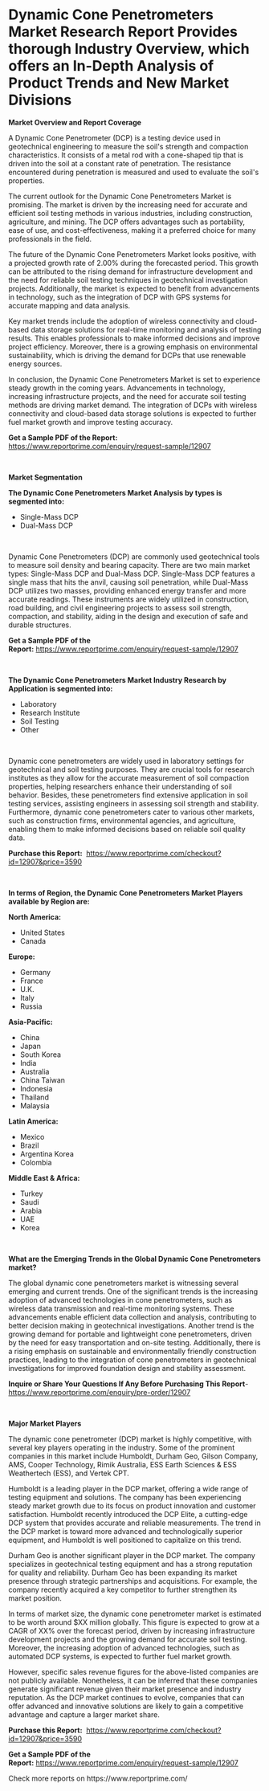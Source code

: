 <p><h1>Dynamic Cone Penetrometers Market Research Report Provides thorough Industry Overview, which offers an In-Depth Analysis of Product Trends and New Market Divisions</h1></p><p><strong>Market Overview and Report Coverage</strong></p>
<p><p>A Dynamic Cone Penetrometer (DCP) is a testing device used in geotechnical engineering to measure the soil's strength and compaction characteristics. It consists of a metal rod with a cone-shaped tip that is driven into the soil at a constant rate of penetration. The resistance encountered during penetration is measured and used to evaluate the soil's properties.</p><p>The current outlook for the Dynamic Cone Penetrometers Market is promising. The market is driven by the increasing need for accurate and efficient soil testing methods in various industries, including construction, agriculture, and mining. The DCP offers advantages such as portability, ease of use, and cost-effectiveness, making it a preferred choice for many professionals in the field.</p><p>The future of the Dynamic Cone Penetrometers Market looks positive, with a projected growth rate of 2.00% during the forecasted period. This growth can be attributed to the rising demand for infrastructure development and the need for reliable soil testing techniques in geotechnical investigation projects. Additionally, the market is expected to benefit from advancements in technology, such as the integration of DCP with GPS systems for accurate mapping and data analysis.</p><p>Key market trends include the adoption of wireless connectivity and cloud-based data storage solutions for real-time monitoring and analysis of testing results. This enables professionals to make informed decisions and improve project efficiency. Moreover, there is a growing emphasis on environmental sustainability, which is driving the demand for DCPs that use renewable energy sources.</p><p>In conclusion, the Dynamic Cone Penetrometers Market is set to experience steady growth in the coming years. Advancements in technology, increasing infrastructure projects, and the need for accurate soil testing methods are driving market demand. The integration of DCPs with wireless connectivity and cloud-based data storage solutions is expected to further fuel market growth and improve testing accuracy.</p></p>
<p><strong>Get a Sample PDF of the Report:</strong> <a href="https://www.reportprime.com/enquiry/request-sample/12907">https://www.reportprime.com/enquiry/request-sample/12907</a></p>
<p>&nbsp;</p>
<p><strong>Market Segmentation</strong></p>
<p><strong>The Dynamic Cone Penetrometers Market Analysis by types is segmented into:</strong></p>
<p><ul><li>Single-Mass DCP</li><li>Dual-Mass DCP</li></ul></p>
<p>&nbsp;</p>
<p><p>Dynamic Cone Penetrometers (DCP) are commonly used geotechnical tools to measure soil density and bearing capacity. There are two main market types: Single-Mass DCP and Dual-Mass DCP. Single-Mass DCP features a single mass that hits the anvil, causing soil penetration, while Dual-Mass DCP utilizes two masses, providing enhanced energy transfer and more accurate readings. These instruments are widely utilized in construction, road building, and civil engineering projects to assess soil strength, compaction, and stability, aiding in the design and execution of safe and durable structures.</p></p>
<p><strong>Get a Sample PDF of the Report:</strong>&nbsp;<a href="https://www.reportprime.com/enquiry/request-sample/12907">https://www.reportprime.com/enquiry/request-sample/12907</a></p>
<p>&nbsp;</p>
<p><strong>The Dynamic Cone Penetrometers Market Industry Research by Application is segmented into:</strong></p>
<p><ul><li>Laboratory</li><li>Research Institute</li><li>Soil Testing</li><li>Other</li></ul></p>
<p>&nbsp;</p>
<p><p>Dynamic cone penetrometers are widely used in laboratory settings for geotechnical and soil testing purposes. They are crucial tools for research institutes as they allow for the accurate measurement of soil compaction properties, helping researchers enhance their understanding of soil behavior. Besides, these penetrometers find extensive application in soil testing services, assisting engineers in assessing soil strength and stability. Furthermore, dynamic cone penetrometers cater to various other markets, such as construction firms, environmental agencies, and agriculture, enabling them to make informed decisions based on reliable soil quality data.</p></p>
<p><strong>Purchase this Report:</strong>&nbsp; <a href="https://www.reportprime.com/checkout?id=12907&price=3590">https://www.reportprime.com/checkout?id=12907&price=3590</a></p>
<p>&nbsp;</p>
<p><strong>In terms of Region, the Dynamic Cone Penetrometers Market Players available by Region are:</strong></p>
<p>
    <p> <strong> North America: </strong>
        <ul>
            <li>United States</li>
            <li>Canada</li>
        </ul>
        </p> 
    <p> <strong> Europe: </strong>
        <ul>
            <li>Germany</li>
            <li>France</li>
            <li>U.K.</li>
            <li>Italy</li>
            <li>Russia</li>
        </ul>
        </p> 
    <p> <strong> Asia-Pacific: </strong>
        <ul>
            <li>China</li>
            <li>Japan</li>
            <li>South Korea</li>
            <li>India</li>
            <li>Australia</li>
            <li>China Taiwan</li>
            <li>Indonesia</li>
            <li>Thailand</li>
            <li>Malaysia</li>
        </ul>
        </p> 
    <p> <strong> Latin America: </strong>
        <ul>
            <li>Mexico</li>
            <li>Brazil</li>
            <li>Argentina Korea</li>
            <li>Colombia</li>
        </ul>
        </p> 
    <p> <strong> Middle East & Africa: </strong>
        <ul>
            <li>Turkey</li>
            <li>Saudi</li>
            <li>Arabia</li>
            <li>UAE</li>
            <li>Korea</li>
        </ul>
    </p>
    </p>
<p>&nbsp;</p>
<p><strong>What are the Emerging Trends in the Global Dynamic Cone Penetrometers market?</strong></p>
<p><p>The global dynamic cone penetrometers market is witnessing several emerging and current trends. One of the significant trends is the increasing adoption of advanced technologies in cone penetrometers, such as wireless data transmission and real-time monitoring systems. These advancements enable efficient data collection and analysis, contributing to better decision making in geotechnical investigations. Another trend is the growing demand for portable and lightweight cone penetrometers, driven by the need for easy transportation and on-site testing. Additionally, there is a rising emphasis on sustainable and environmentally friendly construction practices, leading to the integration of cone penetrometers in geotechnical investigations for improved foundation design and stability assessment.</p></p>
<p><strong>Inquire or Share Your Questions If Any Before Purchasing This Report</strong>- <a href="https://www.reportprime.com/enquiry/pre-order/12907">https://www.reportprime.com/enquiry/pre-order/12907</a></p>
<p>&nbsp;</p>
<p><strong>Major Market Players</strong></p>
<p><p>The dynamic cone penetrometer (DCP) market is highly competitive, with several key players operating in the industry. Some of the prominent companies in this market include Humboldt, Durham Geo, Gilson Company, AMS, Cooper Technology, Rimik Australia, ESS Earth Sciences & ESS Weathertech (ESS), and Vertek CPT.</p><p>Humboldt is a leading player in the DCP market, offering a wide range of testing equipment and solutions. The company has been experiencing steady market growth due to its focus on product innovation and customer satisfaction. Humboldt recently introduced the DCP Elite, a cutting-edge DCP system that provides accurate and reliable measurements. The trend in the DCP market is toward more advanced and technologically superior equipment, and Humboldt is well positioned to capitalize on this trend.</p><p>Durham Geo is another significant player in the DCP market. The company specializes in geotechnical testing equipment and has a strong reputation for quality and reliability. Durham Geo has been expanding its market presence through strategic partnerships and acquisitions. For example, the company recently acquired a key competitor to further strengthen its market position.</p><p>In terms of market size, the dynamic cone penetrometer market is estimated to be worth around $XX million globally. This figure is expected to grow at a CAGR of XX% over the forecast period, driven by increasing infrastructure development projects and the growing demand for accurate soil testing. Moreover, the increasing adoption of advanced technologies, such as automated DCP systems, is expected to further fuel market growth.</p><p>However, specific sales revenue figures for the above-listed companies are not publicly available. Nonetheless, it can be inferred that these companies generate significant revenue given their market presence and industry reputation. As the DCP market continues to evolve, companies that can offer advanced and innovative solutions are likely to gain a competitive advantage and capture a larger market share.</p></p>
<p><strong>Purchase this Report:</strong>&nbsp;&nbsp;<a href="https://www.reportprime.com/checkout?id=12907&price=3590">https://www.reportprime.com/checkout?id=12907&price=3590</a></p>
<p></p>
<p><strong>Get a Sample PDF of the Report:</strong>&nbsp;<a href="https://www.reportprime.com/enquiry/request-sample/12907">https://www.reportprime.com/enquiry/request-sample/12907</a></p>
<p>Check more reports on https://www.reportprime.com/</p>